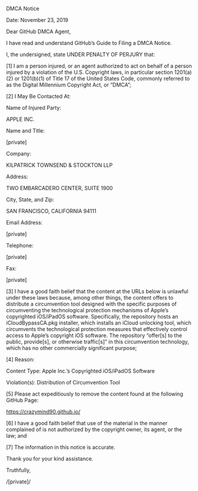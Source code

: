   
DMCA Notice  
  
   
  
Date: November 23, 2019  
  
   
  
Dear GitHub DMCA Agent,  
  
   
  
I have read and understand GitHub’s Guide to Filing a DMCA Notice.  
  
   
  
I, the undersigned, state UNDER PENALTY OF PERJURY that:  
  
   
  
[1]        I am a person injured, or an agent authorized to act on behalf of a person injured by a violation of the U.S. Copyright laws, in particular section 1201(a)(2) or 1201(b)(1) of Title 17 of the United States Code, commonly referred to as the Digital Millennium Copyright Act, or “DMCA”;  
  
   
  
[2]        I May Be Contacted At:  
  
   
  
Name of Injured Party:  
  
APPLE INC.  
  
Name and Title:  
  
[private]  
  
Company:  
  
KILPATRICK TOWNSEND & STOCKTON LLP  
  
Address:  
  
TWO EMBARCADERO CENTER, SUITE 1900  
  
City, State, and Zip:  
  
SAN FRANCISCO, CALIFORNIA 94111  
  
Email Address:  
  
[private]  
  
Telephone:  
  
[private]  
  
Fax:  
  
[private]  
  
   
  
[3]        I have a good faith belief that the content at the URLs below is unlawful under these laws because, among other things, the content offers to distribute a circumvention tool designed with the specific purposes of circumventing the technological protection mechanisms of Apple’s copyrighted iOS/iPadOS software. Specifically, the repository hosts an iCloudBypassCA.pkg installer, which installs an iCloud unlocking tool, which circumvents the technological protection measures that effectively control access to Apple’s copyright iOS software. The repository “offer[s] to the public, provide[s], or otherwise traffic[s]” in this circumvention technology, which has no other commercially significant purpose;  
  
   
  
[4]        Reason:  
  
Content Type:            Apple Inc.’s Copyrighted iOS/iPadOS Software  
  
Violation(s):               Distribution of Circumvention Tool  
  
   
  
[5]        Please act expeditiously to remove the content found at the following GitHub Page:  
  
   
  
https://crazymind90.github.io/  
  
   
  
[6]        I have a good faith belief that use of the material in the manner complained of is not authorized by the copyright owner, its agent, or the law; and  
  
   
  
[7]        The information in this notice is accurate.  
  
   
  
Thank you for your kind assistance.  
  
   
  
Truthfully,  
  
   
  
/[private]/  

